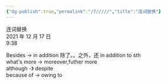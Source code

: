 ```yaml
---
{"dg-publish":true,"permalink":"/7/////","title":"连词替换"}
---
```



连词替换  
2021 年 12 月 17 日  
9:38

Besides -\> in addition 除了。。之外，还 in addition to sth  
what's more -\> moreover,futher more  
although -》 despite  
because of -\> owing to
